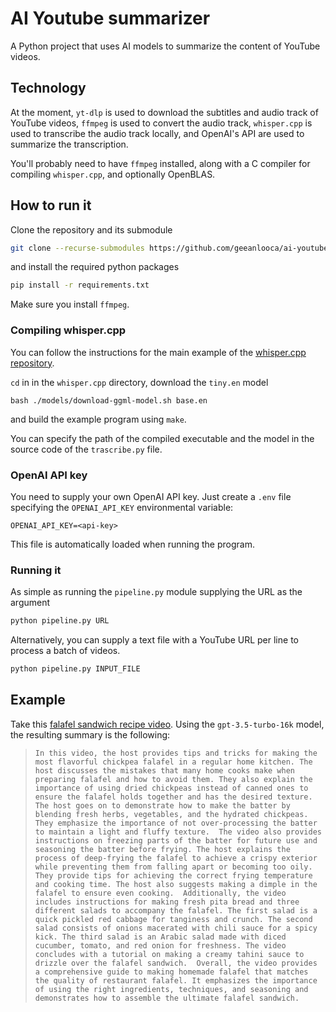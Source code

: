 # AI Youtube summarizer

A Python project that uses AI models to summarize the content of YouTube videos.


## Technology
At the moment, `yt-dlp` is used to download the subtitles and audio track of YouTube videos, `ffmpeg` is used to convert the audio track,
`whisper.cpp` is used to transcribe the audio track locally, and OpenAI's API are used to summarize the transcription.

You'll probably need to have `ffmpeg` installed, along with a C compiler for compiling `whisper.cpp`, and optionally OpenBLAS.

## How to run it
Clone the repository and its submodule
```bash
git clone --recurse-submodules https://github.com/geeanlooca/ai-youtube-summarizer
```

and install the required python packages
```bash
pip install -r requirements.txt
```
Make sure you install `ffmpeg`.

### Compiling whisper.cpp
You can follow the instructions for the main example of the [whisper.cpp repository](https://github.com/ggerganov/whisper.cpp#quick-start).

`cd` in in the `whisper.cpp` directory, download the `tiny.en` model
```
bash ./models/download-ggml-model.sh base.en
```
and build the example program using `make`.

You can specify the path of the compiled executable and the model in the source code of the `trascribe.py` file.

### OpenAI API key
You need to supply your own OpenAI API key. Just create a `.env` file specifying the `OPENAI_API_KEY` environmental variable:

```
OPENAI_API_KEY=<api-key>
```
This file is automatically loaded when running the program.

### Running it
As simple as running the `pipeline.py` module supplying the URL as the argument
```bash
python pipeline.py URL
```
Alternatively, you can supply a text file with a YouTube URL per line to process a batch of videos.

```bash
python pipeline.py INPUT_FILE
```

## Example
Take this [falafel sandwich recipe video](https://www.youtube.com/watch?v=9RGbr9m-uCY). Using the `gpt-3.5-turbo-16k` model, the resulting summary is the following:

>``` In this video, the host provides tips and tricks for making the most flavorful chickpea falafel in a regular home kitchen. The host discusses the mistakes that many home cooks make when preparing falafel and how to avoid them. They also explain the importance of using dried chickpeas instead of canned ones to ensure the falafel holds together and has the desired texture. The host goes on to demonstrate how to make the batter by blending fresh herbs, vegetables, and the hydrated chickpeas. They emphasize the importance of not over-processing the batter to maintain a light and fluffy texture.  The video also provides instructions on freezing parts of the batter for future use and seasoning the batter before frying. The host explains the process of deep-frying the falafel to achieve a crispy exterior while preventing them from falling apart or becoming too oily. They provide tips for achieving the correct frying temperature and cooking time. The host also suggests making a dimple in the falafel to ensure even cooking.  Additionally, the video includes instructions for making fresh pita bread and three different salads to accompany the falafel. The first salad is a quick pickled red cabbage for tanginess and crunch. The second salad consists of onions macerated with chili sauce for a spicy kick. The third salad is an Arabic salad made with diced cucumber, tomato, and red onion for freshness. The video concludes with a tutorial on making a creamy tahini sauce to drizzle over the falafel sandwich.  Overall, the video provides a comprehensive guide to making homemade falafel that matches the quality of restaurant falafel. It emphasizes the importance of using the right ingredients, techniques, and seasoning and demonstrates how to assemble the ultimate falafel sandwich.  ```
